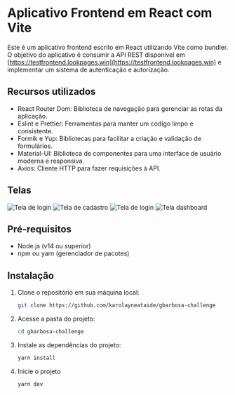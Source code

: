 # Aplicativo Frontend em React com Vite

Este é um aplicativo frontend escrito em React utilizando Vite como bundler. O objetivo do aplicativo é consumir a API REST disponível em [https://testfrontend.lookpages.win](https://testfrontend.lookpages.win) e implementar um sistema de autenticação e autorização.

## Recursos utilizados

- React Router Dom: Biblioteca de navegação para gerenciar as rotas da aplicação.
- Eslint e Prettier: Ferramentas para manter um código limpo e consistente.
- Formik e Yup: Bibliotecas para facilitar a criação e validação de formulários.
- Material-UI: Biblioteca de componentes para uma interface de usuário moderna e responsiva.
- Axios: Cliente HTTP para fazer requisições à API.

## Telas

![Tela de login](../../projetos//login-plus/src/assets/login-page.png)
![Tela de cadastro](../../projetos//login-plus/src/assets/register-page.png)
![Tela de login](../../projetos//login-plus/src/assets/change-password-page.png)
![Tela dashboard](../../projetos//login-plus/src/assets/dashboard-page.png)

## Pré-requisitos

- Node.js (v14 ou superior)
- npm ou yarn (gerenciador de pacotes)

## Instalação

1. Clone o repositório em sua máquina local:

   ```bash
   git clone https://github.com/karolayneataide/gbarbosa-challenge
   ```

2. Acesse a pasta do projeto:

   ```bash
   cd gbarbosa-challenge
   ```

3. Instale as dependências do projeto:

   ```bash
   yarn install
   ```

4. Inicie o projeto

   ```bash
   yarn dev
   ```
